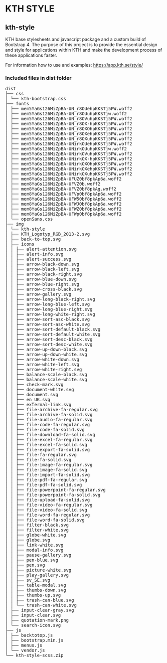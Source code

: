 # KTH STYLE

## kth-style

KTH base stylesheets and javascript package and a custom build of Bootstrap 4. The purpose of this project is to provide the essential design and style for applications within KTH and make the development process of these applications faster.

For information how to use and examples: https://app.kth.se/style/

### Included files in dist folder

<pre>
dist
├── css
│ └── kth-bootstrap.css
├── fonts
│ ├── mem5YaGs126MiZpBA-UN_r8OUehpKKSTj5PW.woff2
│ ├── mem5YaGs126MiZpBA-UN_r8OUuhpKKSTjw.woff2
│ ├── mem5YaGs126MiZpBA-UN_r8OVuhpKKSTj5PW.woff2
│ ├── mem5YaGs126MiZpBA-UN_r8OX-hpKKSTj5PW.woff2
│ ├── mem5YaGs126MiZpBA-UN_r8OXOhpKKSTj5PW.woff2
│ ├── mem5YaGs126MiZpBA-UN_r8OXehpKKSTj5PW.woff2
│ ├── mem5YaGs126MiZpBA-UN_r8OXuhpKKSTj5PW.woff2
│ ├── mem5YaGs126MiZpBA-UNirkOUehpKKSTj5PW.woff2
│ ├── mem5YaGs126MiZpBA-UNirkOUuhpKKSTjw.woff2
│ ├── mem5YaGs126MiZpBA-UNirkOVuhpKKSTj5PW.woff2
│ ├── mem5YaGs126MiZpBA-UNirkOX-hpKKSTj5PW.woff2
│ ├── mem5YaGs126MiZpBA-UNirkOXOhpKKSTj5PW.woff2
│ ├── mem5YaGs126MiZpBA-UNirkOXehpKKSTj5PW.woff2
│ ├── mem5YaGs126MiZpBA-UNirkOXuhpKKSTj5PW.woff2
│ ├── mem8YaGs126MiZpBA-UFUZ0bf8pkAp6a.woff2
│ ├── mem8YaGs126MiZpBA-UFVZ0b.woff2
│ ├── mem8YaGs126MiZpBA-UFVZ0bf8pkAg.woff2
│ ├── mem8YaGs126MiZpBA-UFVp0bf8pkAp6a.woff2
│ ├── mem8YaGs126MiZpBA-UFW50bf8pkAp6a.woff2
│ ├── mem8YaGs126MiZpBA-UFWJ0bf8pkAp6a.woff2
│ ├── mem8YaGs126MiZpBA-UFWZ0bf8pkAp6a.woff2
│ ├── mem8YaGs126MiZpBA-UFWp0bf8pkAp6a.woff2
│ └── openSans.css
├── img
│ └── kth-style
│ ├── KTH_Logotyp_RGB_2013-2.svg
│ ├── back-to-top.svg
│ ├── icons
│ │ ├── alert-attention.svg
│ │ ├── alert-info.svg
│ │ ├── alert-success.svg
│ │ ├── arrow-black-down.svg
│ │ ├── arrow-black-left.svg
│ │ ├── arrow-black-right.svg
│ │ ├── arrow-blue-down.svg
│ │ ├── arrow-blue-right.svg
│ │ ├── arrow-cross-black.svg
│ │ ├── arrow-gallery.svg
│ │ ├── arrow-long-black-right.svg
│ │ ├── arrow-long-blue-left.svg
│ │ ├── arrow-long-blue-right.svg
│ │ ├── arrow-long-white-right.svg
│ │ ├── arrow-sort-asc-black.svg
│ │ ├── arrow-sort-asc-white.svg
│ │ ├── arrow-sort-default-black.svg
│ │ ├── arrow-sort-default-white.svg
│ │ ├── arrow-sort-desc-black.svg
│ │ ├── arrow-sort-desc-white.svg
│ │ ├── arrow-up-down-black.svg
│ │ ├── arrow-up-down-white.svg
│ │ ├── arrow-white-down.svg
│ │ ├── arrow-white-left.svg
│ │ ├── arrow-white-right.svg
│ │ ├── balance-scale-black.svg
│ │ ├── balance-scale-white.svg
│ │ ├── check-mark.svg
│ │ ├── document-white.svg
│ │ ├── document.svg
│ │ ├── en_UK.svg
│ │ ├── external-link.svg
│ │ ├── file-archive-fa-regular.svg
│ │ ├── file-archive-fa-solid.svg
│ │ ├── file-audio-fa-regular.svg
│ │ ├── file-code-fa-regular.svg
│ │ ├── file-code-fa-solid.svg
│ │ ├── file-download-fa-solid.svg
│ │ ├── file-excel-fa-regular.svg
│ │ ├── file-excel-fa-solid.svg
│ │ ├── file-export-fa-solid.svg
│ │ ├── file-fa-regular.svg
│ │ ├── file-fa-solid.svg
│ │ ├── file-image-fa-regular.svg
│ │ ├── file-image-fa-solid.svg
│ │ ├── file-import-fa-solid.svg
│ │ ├── file-pdf-fa-regular.svg
│ │ ├── file-pdf-fa-solid.svg
│ │ ├── file-powerpoint-fa-regular.svg
│ │ ├── file-powerpoint-fa-solid.svg
│ │ ├── file-upload-fa-solid.svg
│ │ ├── file-video-fa-regular.svg
│ │ ├── file-video-fa-solid.svg
│ │ ├── file-word-fa-regular.svg
│ │ ├── file-word-fa-solid.svg
│ │ ├── filter-black.svg
│ │ ├── filter-white.svg
│ │ ├── globe-white.svg
│ │ ├── globe.svg
│ │ ├── link-white.svg
│ │ ├── modal-info.svg
│ │ ├── pause-gallery.svg
│ │ ├── pen-blue.svg
│ │ ├── pen.svg
│ │ ├── picture-white.svg
│ │ ├── play-gallery.svg
│ │ ├── sv_SE.svg
│ │ ├── table-modal.svg
│ │ ├── thumbs-down.svg
│ │ ├── thumbs-up.svg
│ │ ├── trash-can-blue.svg
│ │ └── trash-can-white.svg
│ ├── input-clear-gray.svg
│ ├── input-clear.svg
│ ├── quotation-mark.png
│ └── search-icon.svg
├── js
│ ├── backtotop.js
│ ├── bootstrap.min.js
│ ├── menus.js
│ └── vendor.js
└── kth-style-scss.zip
</pre>
